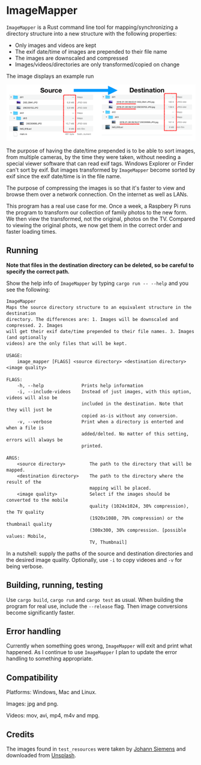
# ImageMapper

`ImageMapper` is a Rust command line tool for mapping/synchronizing a directory structure into a new structure with the following properties:

- Only images and videos are kept
- The exif date/time of images are prepended to their file name
- The images are downscaled and compressed
- Images/videos/directories are only transformed/copied on change

The image displays an example run

![](Example.png)

The purpose of having the date/time prepended is to be able to sort images, from multiple cameras, by the time they were taken, without needing a special viewer software that can read exif tags. Windows Explorer or Finder can't sort by exif. But images transformed by `ImageMapper` become sorted by exif since the exif date/time is in the file name.

The purpose of compressing the images is so that it's faster to view and browse them over a network connection. On the internet as well as LANs.

This program has a real use case for me. Once a week, a Raspbery Pi runs the program to transform our collection of family photos to the new form. We then view the transformed, not the original, photos on the TV. Compared to viewing the original phots, we now get them in the correct order and faster loading times.

## Running

**Note that files in the destination directory can be deleted, so be careful to specify the correct path.**

Show the help info of `ImageMapper` by typing `cargo run -- --help` and you see the following:

```
ImageMapper 
Maps the source directory structure to an equivalent structure in the destination
directory. The differences are: 1. Images will be downscaled and compressed. 2. Images
will get their exif date/time prepended to their file names. 3. Images (and optionally
videos) are the only files that will be kept.

USAGE:
    image_mapper [FLAGS] <source directory> <destination directory> <image quality>

FLAGS:
    -h, --help              Prints help information
    -i, --include-videos    Instead of just images, with this option, videos will also be
                            included in the destination. Note that they will just be
                            copied as-is without any conversion.
    -v, --verbose           Print when a directory is enterted and when a file is
                            added/delted. No matter of this setting, errors will always be
                            printed.

ARGS:
    <source directory>         The path to the directory that will be mapped.
    <destination directory>    The path to the directory where the result of the
                               mapping will be placed.
    <image quality>            Select if the images should be converted to the mobile
                               quality (1024x1024, 30% compression), the TV quality
                               (1920x1080, 70% compression) or the thumbnail quality
                               (300x300, 30% compression. [possible values: Mobile,
                               TV, Thumbnail]
```

In a nutshell: supply the paths of the source and destination directories and the desired image quality. Optionally, use `-i` to copy videoes and `-v` for being verbose.

## Building, running, testing

Use `cargo build`, `cargo run` and `cargo test` as usual. When building the program for real use, include the `--release` flag. Then image conversions become significantly faster.

## Error handling

Currently when something goes wrong, `ImageMapper` will exit and print what happened. As I continue to use `ImageMapper` I plan to update the error handling to something appropriate.

## Compatibility

Platforms: Windows, Mac and Linux.

Images: jpg and png.

Videos: mov, avi, mp4, m4v and mpg.

## Credits

The images found in `test_resources` were taken by [Johann Siemens](https://unsplash.com/@johannsiemens?utm_source=unsplash&utm_medium=referral&utm_content=creditCopyText) and downloaded from [Unsplash](https://unsplash.com/search/photos/tree?utm_source=unsplash&utm_medium=referral&utm_content=creditCopyText).

